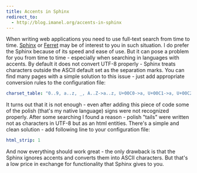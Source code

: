 ```yaml
---
title: Accents in Sphinx
redirect_to:
  - http://blog.imanel.org/accents-in-sphinx
---
```


When writing web applications you need to use full-text search from time to time. [Sphinx](http://www.sphinxsearch.com) or [Ferret](http://ferret.davebalmain.com/trac) may be of interest to you in such situation. I do prefer the Sphinx because of its speed and ease of use. But it can pose a problem for you from time to time - especially when searching in languages with accents. By default it does not convert UTF-8 properly - Sphinx treats characters outside the ASCII default set as the separation marks. You can find many pages with a simple solution to this issue - just add appropriate conversion rules to the configuration file:

``` yaml
charset_table: "0..9, a..z, _, A..Z->a..z, U+00C0->a, U+00C1->a, U+00C2->a, U+00C3->a, U+00C4->a, U+00C5->a, U+00C7->c, U+00C8->e, U+00C9->e, U+00CA->e, U+00CB->e, U+00CC->i, U+00CD->i, U+00CE->i, U+00CF->i, U+00D1->n, U+00D2->o, U+00D3->o, U+00D4->o, U+00D5->o, U+00D6->o, U+00D9->u, U+00DA->u, U+00DB->u, U+00DC->u, U+00DD->y, U+00E0->a, U+00E1->a, U+00E2->a, U+00E3->a, U+00E4->a, U+00E5->a, U+00E7->c, U+00E8->e, U+00E9->e, U+00EA->e, U+00EB->e, U+00EC->i, U+00ED->i, U+00EE->i, U+00EF->i, U+00F1->n, U+00F2->o, U+00F3->o, U+00F4->o, U+00F5->o, U+00F6->o, U+00F9->u, U+00FA->u, U+00FB->u, U+00FC->u, U+00FD->y, U+00FF->y, U+0100->a, U+0101->a, U+0102->a, U+0103->a, U+0104->a, U+0105->a, U+0106->c, U+0107->c, U+0108->c, U+0109->c, U+010A->c, U+010B->c, U+010C->c, U+010D->c, U+010E->d, U+010F->d, U+0112->e, U+0113->e, U+0114->e, U+0115->e, U+0116->e, U+0117->e, U+0118->e, U+0119->e, U+011A->e, U+011B->e, U+011C->g, U+011D->g, U+011E->g, U+011F->g, U+0120->g, U+0121->g, U+0122->g, U+0123->g, U+0124->h, U+0125->h, U+0128->i, U+0129->i, U+012A->i, U+012B->i, U+012C->i, U+012D->i, U+012E->i, U+012F->i, U+0130->i, U+0134->j, U+0135->j, U+0136->k, U+0137->k, U+0139->l, U+013A->l, U+013B->l, U+013C->l, U+013D->l, U+013E->l, U+0143->n, U+0144->n, U+0145->n, U+0146->n, U+0147->n, U+0148->n, U+014C->o, U+014D->o, U+014E->o, U+014F->o, U+0150->o, U+0151->o, U+0154->r, U+0155->r, U+0156->r, U+0157->r, U+0158->r, U+0159->r, U+015A->s, U+015B->s, U+015C->s, U+015D->s, U+015E->s, U+015F->s, U+0160->s, U+0161->s, U+0162->t, U+0163->t, U+0164->t, U+0165->t, U+0168->u, U+0169->u, U+016A->u, U+016B->u, U+016C->u, U+016D->u, U+016E->u, U+016F->u, U+0170->u, U+0171->u, U+0172->u, U+0173->u, U+0174->w, U+0175->w, U+0176->y, U+0177->y, U+0178->y, U+0179->z, U+017A->z, U+017B->z, U+017C->z, U+017D->z, U+017E->z, U+01A0->o, U+01A1->o, U+01AF->u, U+01B0->u, U+01CD->a, U+01CE->a, U+01CF->i, U+01D0->i, U+01D1->o, U+01D2->o, U+01D3->u, U+01D4->u, U+01D5->u, U+01D6->u, U+01D7->u, U+01D8->u, U+01D9->u, U+01DA->u, U+01DB->u, U+01DC->u, U+01DE->a, U+01DF->a, U+01E0->a, U+01E1->a, U+01E6->g, U+01E7->g, U+01E8->k, U+01E9->k, U+01EA->o, U+01EB->o, U+01EC->o, U+01ED->o, U+01F0->j, U+01F4->g, U+01F5->g, U+01F8->n, U+01F9->n, U+01FA->a, U+01FB->a, U+0200->a, U+0201->a, U+0202->a, U+0203->a, U+0204->e, U+0205->e, U+0206->e, U+0207->e, U+0208->i, U+0209->i, U+020A->i, U+020B->i, U+020C->o, U+020D->o, U+020E->o, U+020F->o, U+0210->r, U+0211->r, U+0212->r, U+0213->r, U+0214->u, U+0215->u, U+0216->u, U+0217->u, U+0218->s, U+0219->s, U+021A->t, U+021B->t, U+021E->h, U+021F->h, U+0226->a, U+0227->a, U+0228->e, U+0229->e, U+022A->o, U+022B->o, U+022C->o, U+022D->o, U+022E->o, U+022F->o, U+0230->o, U+0231->o, U+0232->y, U+0233->y, U+1E00->a, U+1E01->a, U+1E02->b, U+1E03->b, U+1E04->b, U+1E05->b, U+1E06->b, U+1E07->b, U+1E08->c, U+1E09->c, U+1E0A->d, U+1E0B->d, U+1E0C->d, U+1E0D->d, U+1E0E->d, U+1E0F->d, U+1E10->d, U+1E11->d, U+1E12->d, U+1E13->d, U+1E14->e, U+1E15->e, U+1E16->e, U+1E17->e, U+1E18->e, U+1E19->e, U+1E1A->e, U+1E1B->e, U+1E1C->e, U+1E1D->e, U+1E1E->f, U+1E1F->f, U+1E20->g, U+1E21->g, U+1E22->h, U+1E23->h, U+1E24->h, U+1E25->h, U+1E26->h, U+1E27->h, U+1E28->h, U+1E29->h, U+1E2A->h, U+1E2B->h, U+1E2C->i, U+1E2D->i, U+1E2E->i, U+1E2F->i, U+1E30->k, U+1E31->k, U+1E32->k, U+1E33->k, U+1E34->k, U+1E35->k, U+1E36->l, U+1E37->l, U+1E38->l, U+1E39->l, U+1E3A->l, U+1E3B->l, U+1E3C->l, U+1E3D->l, U+1E3E->m, U+1E3F->m, U+1E40->m, U+1E41->m, U+1E42->m, U+1E43->m, U+1E44->n, U+1E45->n, U+1E46->n, U+1E47->n, U+1E48->n, U+1E49->n, U+1E4A->n, U+1E4B->n, U+1E4C->o, U+1E4D->o, U+1E4E->o, U+1E4F->o, U+1E50->o, U+1E51->o, U+1E52->o, U+1E53->o, U+1E54->p, U+1E55->p, U+1E56->p, U+1E57->p, U+1E58->r, U+1E59->r, U+1E5A->r, U+1E5B->r, U+1E5C->r, U+1E5D->r, U+1E5E->r, U+1E5F->r, U+1E60->s, U+1E61->s, U+1E62->s, U+1E63->s, U+1E64->s, U+1E65->s, U+1E66->s, U+1E67->s, U+1E68->s, U+1E69->s, U+1E6A->t, U+1E6B->t, U+1E6C->t, U+1E6D->t, U+1E6E->t, U+1E6F->t, U+1E70->t, U+1E71->t, U+1E72->u, U+1E73->u, U+1E74->u, U+1E75->u, U+1E76->u, U+1E77->u, U+1E78->u, U+1E79->u, U+1E7A->u, U+1E7B->u, U+1E7C->v, U+1E7D->v, U+1E7E->v, U+1E7F->v, U+1E80->w, U+1E81->w, U+1E82->w, U+1E83->w, U+1E84->w, U+1E85->w, U+1E86->w, U+1E87->w, U+1E88->w, U+1E89->w, U+1E8A->x, U+1E8B->x, U+1E8C->x, U+1E8D->x, U+1E8E->y, U+1E8F->y, U+1E96->h, U+1E97->t, U+1E98->w, U+1E99->y, U+1EA0->a, U+1EA1->a, U+1EA2->a, U+1EA3->a, U+1EA4->a, U+1EA5->a, U+1EA6->a, U+1EA7->a, U+1EA8->a, U+1EA9->a, U+1EAA->a, U+1EAB->a, U+1EAC->a, U+1EAD->a, U+1EAE->a, U+1EAF->a, U+1EB0->a, U+1EB1->a, U+1EB2->a, U+1EB3->a, U+1EB4->a, U+1EB5->a, U+1EB6->a, U+1EB7->a, U+1EB8->e, U+1EB9->e, U+1EBA->e, U+1EBB->e, U+1EBC->e, U+1EBD->e, U+1EBE->e, U+1EBF->e, U+1EC0->e, U+1EC1->e, U+1EC2->e, U+1EC3->e, U+1EC4->e, U+1EC5->e, U+1EC6->e, U+1EC7->e, U+1EC8->i, U+1EC9->i, U+1ECA->i, U+1ECB->i, U+1ECC->o, U+1ECD->o, U+1ECE->o, U+1ECF->o, U+1ED0->o, U+1ED1->o, U+1ED2->o, U+1ED3->o, U+1ED4->o, U+1ED5->o, U+1ED6->o, U+1ED7->o, U+1ED8->o, U+1ED9->o, U+1EDA->o, U+1EDB->o, U+1EDC->o, U+1EDD->o, U+1EDE->o, U+1EDF->o, U+1EE0->o, U+1EE1->o, U+1EE2->o, U+1EE3->o, U+1EE4->u, U+1EE5->u, U+1EE6->u, U+1EE7->u, U+1EE8->u, U+1EE9->u, U+1EEA->u, U+1EEB->u, U+1EEC->u, U+1EED->u, U+1EEE->u, U+1EEF->u, U+1EF0->u, U+1EF1->u, U+1EF2->y, U+1EF3->y, U+1EF4->y, U+1EF5->y, U+1EF6->y, U+1EF7->y, U+1EF8->y, U+1EF9->y"
```

It turns out that it is not enough - even after adding this piece of code some of the polish (that's my native language) signs were not recognized properly. After some searching I found a reason - polish "tails" were written not as characters in UTF-8 but as an html entities. There's a simple and clean solution - add following line to your configuration file:

``` yaml
html_strip: 1
```

And now everything should work great - the only drawback is that the Sphinx ignores accents and converts them into ASCII characters. But that's a low price in exchange for functionality that Sphinx gives to you.
